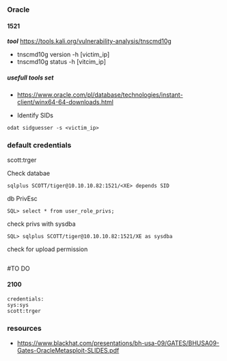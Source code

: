### Oracle

#### 1521
***tool*** https://tools.kali.org/vulnerability-analysis/tnscmd10g
- tnscmd10g version -h [victim_ip]
- tnscmd10g status -h [vitcim_ip]
 
##### usefull tools set
- https://www.oracle.com/pl/database/technologies/instant-client/winx64-64-downloads.html

- Identify SIDs
```
odat sidguesser -s <victim_ip>
```
### default credentials
scott:trger

Check databae
```
sqlplus SCOTT/tiger@10.10.10.82:1521/<XE> depends SID
```

db PrivEsc
```
SQL> select * from user_role_privs;
```

check  privs with sysdba 
```
SQL> sqlplus SCOTT/tiger@10.10.10.82:1521/XE as sysdba
```

check for upload permission
```

```
#TO DO

#### 2100
```
credentials:
sys:sys
scott:trger
```

### resources
- https://www.blackhat.com/presentations/bh-usa-09/GATES/BHUSA09-Gates-OracleMetasploit-SLIDES.pdf

